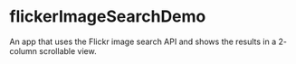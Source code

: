 # flickerImageSearchDemo
An app that uses the Flickr image search API and shows the results in a 2- column scrollable view.
